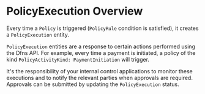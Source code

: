 # PolicyExecution Overview

Every time a `Policy` is triggered (`PolicyRule` condition is satisfied), it creates a `PolicyExecution` entity.   

`PolicyExecution` entities are a response to certain actions performed using the Dfns API.  For example, every time a payment is initiated, a policy of the kind `PolicyActivityKind: PaymentInitiation` will trigger.


It's the responsibility of your internal control applications to monitor these executions and to notify the relevant parties when approvals are required.  Approvals can be submitted by updating the `PolicyExecution` status.&#x20;

<!-- 
~~

Policies are executed when certain actions are taken using the Dfns API. For example, a policy with `PolicyActivityKind = PaymentInitiation` will execute every time a payment is initiated.

Every time a `Policy` is executed, it creates a `PolicyExecution` entity. 

It's the responsibility of your internal control applications to monitor these executions and to notify the relevant parties when approvals are required. Approvals can be submitted by updating the `PolicyExecution` status.

~~

Policy executed = we create a `PolicyExecution` entity.
Policy triggered = we create a `PolicyControlExecution` entity. You should monitor these entities specifically; any approvals update their status.
 -->

